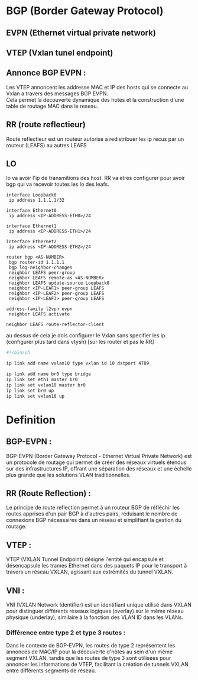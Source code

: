 # BGP (Border Gateway Protocol)

## EVPN (Ethernet virtual private network)

## VTEP (Vxlan tunel endpoint)

## Annonce BGP EVPN : 

Les VTEP annoncent les addresse MAC et IP des hosts qui se connecte au Vxlan a travers des messages BGP EVPN.   
Cela permet la decouverte dynamique des hotes et la construction d'une table de routage MAC dans le reseau.    

## RR (route reflectieur)

Route reflectieur est un routeur autorise a redistribuer les ip recus par un routeur (LEAFS) au autres LEAFS 

## LO

lo va avoir l'ip de transmitions des host. RR va etres configurer pour avoir bgp qui va recevoir toutes les lo des leafs.

```
interface Loopback0
 ip address 1.1.1.1/32

interface Ethernet0
 ip address <IP-ADDRESS-ETH0>/24

interface Ethernet1
 ip address <IP-ADDRESS-ETH1>/24

interface Ethernet2
 ip address <IP-ADDRESS-ETH2>/24
```

```
router bgp <AS-NUMBER>
 bgp router-id 1.1.1.1
 bgp log-neighbor-changes
 neighbor LEAFS peer-group
 neighbor LEAFS remote-as <AS-NUMBER>
 neighbor LEAFS update-source Loopback0
 neighbor <IP-LEAF1> peer-group LEAFS
 neighbor <IP-LEAF2> peer-group LEAFS
 neighbor <IP-LEAF3> peer-group LEAFS

```
```
address-family l2vpn evpn
 neighbor LEAFS activate
```
```
neighbor LEAFS route-reflector-client
```

au dessus de cela je dois configurer le Vxlan sans specifier les ip (configurer plus tard dans vtysh)   [sur les router et pas le RR]
```sh
#!/bin/sh

ip link add name vxlan10 type vxlan id 10 dstport 4789

ip link add name br0 type bridge
ip link set eth1 master br0
ip link set vxlan10 master br0
ip link set br0 up
ip link set vxlan10 up
```

# Definition
## BGP-EVPN : 
BGP-EVPN (Border Gateway Protocol - Ethernet Virtual Private Network) est un protocole de routage qui permet de créer des réseaux virtuels étendus sur des infrastructures IP, offrant une séparation des réseaux et une échelle plus grande que les solutions VLAN traditionnelles.

## RR (Route Reflection) : 
Le principe de route reflection permet à un routeur BGP de réfléchir les routes apprises d'un pair BGP à d'autres pairs, réduisant le nombre de connexions BGP nécessaires dans un réseau et simplifiant la gestion du routage.

## VTEP : 
VTEP (VXLAN Tunnel Endpoint) désigne l'entité qui encapsule et désencapsule les trames Ethernet dans des paquets IP pour le transport à travers un réseau VXLAN, agissant aux extrémités du tunnel VXLAN.

## VNI : 
VNI (VXLAN Network Identifier) est un identifiant unique utilisé dans VXLAN pour distinguer différents réseaux logiques (overlay) sur le même réseau physique (underlay), similaire à la fonction des VLAN ID dans les VLANs.

### Différence entre type 2 et type 3 routes : 
Dans le contexte de BGP-EVPN, les routes de type 2 représentent les annonces de MAC/IP pour la découverte d'hôtes au sein d'un même segment VXLAN, tandis que les routes de type 3 sont utilisées pour annoncer les informations de VTEP, facilitant la création de tunnels VXLAN entre différents segments de réseau.

